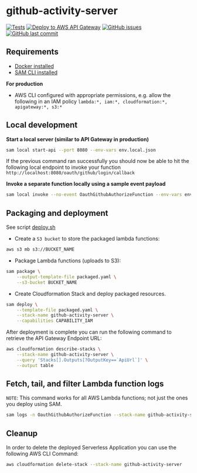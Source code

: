 # github-activity-server

[![Tests](https://github.com/Dasmicrobot/github-activity-server/actions/workflows/test.yml/badge.svg?branch=master)](https://github.com/Dasmicrobot/github-activity-server/actions/workflows/test.yml)
[![Deploy to AWS API Gateway](https://github.com/Dasmicrobot/github-activity-server/actions/workflows/deploy.yml/badge.svg?branch=master)](https://github.com/Dasmicrobot/github-activity-server/actions/workflows/deploy.yml)
[![GitHub issues](https://img.shields.io/github/issues/Dasmicrobot/github-activity-server.svg)](https://github.com/Dasmicrobot/github-activity-server/issues)
[![GitHub last commit](https://img.shields.io/github/last-commit/Dasmicrobot/github-activity-server.svg)](https://github.com/Dasmicrobot/github-activity-server/commits/master)

## Requirements

* [Docker installed](https://www.docker.com/community-edition)
* [SAM CLI installed](https://docs.aws.amazon.com/serverless-application-model/latest/developerguide/serverless-sam-cli-install.html)

**For production**
* AWS CLI configured with appropriate permissions, 
  e.g. allow the following in an IAM policy 
  `lambda:*, iam:*, cloudformation:*, apigateway:*, s3:*`

## Local development

**Start a local server (similar to API Gateway in production)**

```bash
sam local start-api --port 8080 --env-vars env.local.json
```

If the previous command ran successfully you should now be able to hit the following 
local endpoint to invoke your function `http://localhost:8080/oauth/github/login/callback`

**Invoke a separate function locally using a sample event payload**

```bash
sam local invoke --no-event OauthGithubAuthorizeFunction --env-vars env.local.json
```

## Packaging and deployment

See script [deploy.sh](./deploy.sh)

- Create a `S3 bucket` to store the packaged lambda functions:
```bash
aws s3 mb s3://BUCKET_NAME
```
- Package Lambda functions (uploads to S3):
```bash
sam package \
    --output-template-file packaged.yaml \
    --s3-bucket BUCKET_NAME
```
- Create Cloudformation Stack and deploy packaged resources.
```bash
sam deploy \
    --template-file packaged.yaml \
    --stack-name github-activity-server \
    --capabilities CAPABILITY_IAM
```

After deployment is complete you can run the following command to retrieve the API Gateway Endpoint URL:
```bash
aws cloudformation describe-stacks \
    --stack-name github-activity-server \
    --query 'Stacks[].Outputs[?OutputKey==`ApiUrl`]' \
    --output table
``` 

## Fetch, tail, and filter Lambda function logs

`NOTE`: This command works for all AWS Lambda functions; not just the ones you deploy using SAM.

```bash
sam logs -n OauthGithubAuthorizeFunction --stack-name github-activity-server --tail
```

## Cleanup

In order to delete the deployed Serverless Application you can use the following AWS CLI Command:

```bash
aws cloudformation delete-stack --stack-name github-activity-server
```
